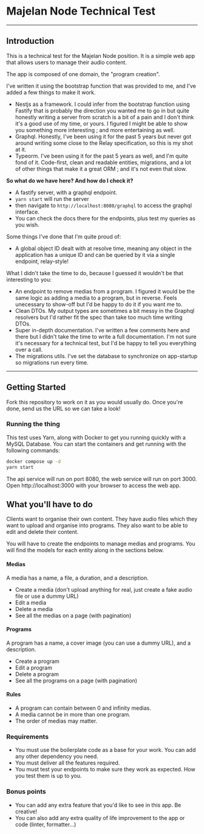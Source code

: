 # Majelan Node Technical Test

-------------------------------------
## Introduction

This is a technical test for the Majelan Node position. It is a simple web app that allows users to manage their audio content.

The app is composed of one domain, the "program creation".

I've written it using the bootstrap function that was provided to me, and I've added a few things to make it work.
- Nestjs as a framework. I could infer from the bootstrap function using Fastify that is probably the direction you wanted me to go in but quite honestly writing a server from scratch is a bit of a pain and I don't think it's a good use of my time, or yours.
I figured I might be able to show you something more interesting ; and more entertaining as well. 
- Graphql. Honestly, I've been using it for the past 5 years but never got around writing some close to the Relay specification, so this is my shot at it.
- Typeorm. I've been using it for the past 5 years as well, and I'm quite fond of it. Code-first, clean and readable entities, migrations, and a lot of other things that make it a great ORM ; and it's not even that slow.

**So what do we have here? And how do I check it?**

- A fastify server, with a graphql endpoint.
- `yarn start` will run the server
- then navigate to `http://localhost:8080/graphql` to access the graphql interface.
- You can check the docs there for the endpoints, plus test my queries as you wish.

Some things I've done that I'm quite proud of:
- A global object ID dealt with at resolve time, meaning any object in the application has a unique ID and can be queried by it via a single endpoint, relay-style!

What I didn't take the time to do, because I guessed it wouldn't be that interesting to you:

- An endpoint to remove medias from a program. I figured it would be the same logic as adding a media to a program, but in reverse. Feels unecessary to show-off but I'd be happy to do it if you want me to.
- Clean DTOs. My output types are sometimes a bit messy in the Graphql resolvers but I'd rather fit the spec than take too much time writing DTOs.
- Super in-depth documentation. I've written a few comments here and there but I didn't take the time to write a full documentation. I'm not sure it's necessary for a technical test, but I'd be happy to tell you everything over a call.
- The migrations utils. I've set the database to synchronize on app-startup so migrations run every time. 

-------------------------------------
## Getting Started

Fork this repository to work on it as you would usually do. Once you're done, send us the URL so we can take a look!

### Running the thing

This test uses Yarn, along with Docker to get you running quickly with a MySQL Database. You can start the containers and get running with the following commands:

```bash
docker compose up -d
yarn start
```

The api service will run on port 8080, the web service will run on port 3000.
Open http://localhost:3000 with your browser to access the web app.

## What you'll have to do
Clients want to organise their own content. They have audio files which they want to upload and organise into programs. They also want to be able to edit and delete their content.

You will have to create the endpoints to manage medias and programs. You will find the models for each entity along in the sections below.

#### Medias
A media has a name, a file, a duration, and a description.
- Create a media (don't upload anything for real, just create a fake audio file or use a dummy URL)
- Edit a media
- Delete a media
- See all the medias on a page (with pagination)

#### Programs
A program has a name, a cover image (you can use a dummy URL), and a description.
- Create a program
- Edit a program
- Delete a program
- See all the programs on a page (with pagination)

#### Rules
- A program can contain between 0 and infinity medias.
- A media cannot be in more than one program.
- The order of medias may matter.


### Requirements
- You must use the boilerplate code as a base for your work. You can add any other dependency you need.
- You must deliver all the features required.
- You must test your endpoints to make sure they work as expected. How you test them is up to you.

### Bonus points
- You can add any extra feature that you'd like to see in this app. Be creative!
- You can also add any extra quality of life improvement to the app or code (linter, formatter...)

